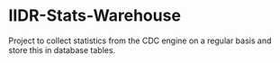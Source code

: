 # IIDR-Stats-Warehouse
Project to collect statistics from the CDC engine on a regular basis and store this in database tables.